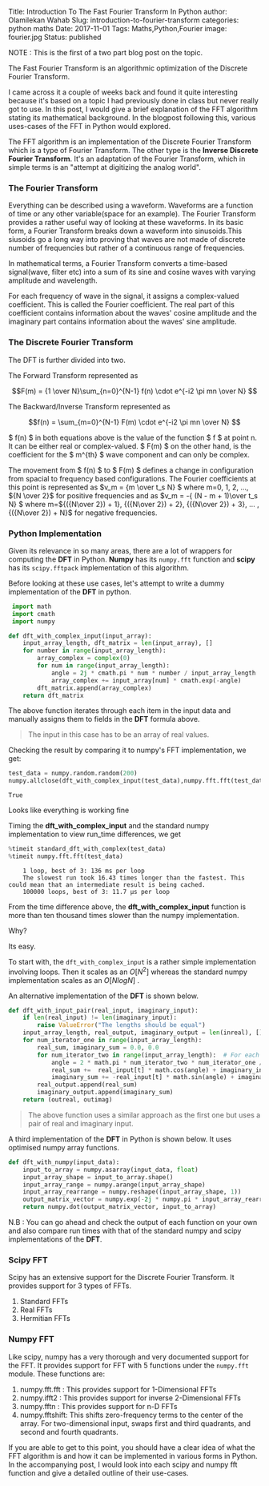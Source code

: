 Title: Introduction To The Fast Fourier Transform In Python
author: Olamilekan Wahab
Slug: introduction-to-fourier-transform
categories: python maths
Date: 2017-11-01
Tags: Maths,Python,Fourier
image: fourier.jpg 
Status: published

NOTE : This is the first of a two part blog post on the topic.

The Fast Fourier Transform is an algorithmic optimization of the Discrete Fourier Transform.

 I came across it a couple of weeks back and found it quite interesting because it's based on a topic I had previously done in class but never really got to use. In this post, I would give a brief explanation of the FFT algorithm stating its mathematical background. In the blogpost following this, various uses-cases of the FFT in Python would explored.


The FFT algorithm is an implementation of the Discrete Fourier Transform which is a type of Fourier Transform. The other type is the  __Inverse Discrete Fourier Transform__. It's an adaptation of the Fourier Transform, which in simple terms is an "attempt at digitizing the analog world".

### The Fourier Transform
Everything can be described using a waveform. Waveforms are a function of time or any other variable(space for an example). The Fourier Transform provides a rather useful way of looking at these waveforms. 
In its basic form, a Fourier Transform breaks down a waveform into sinusoids.This siusoids go a long way into proving that waves are not made of discrete number of frequencies but rather of a continuous range of frequencies. 

In mathematical terms, a Fourier Transform converts a time-based signal(wave, filter etc) into a sum of its sine and cosine waves with varying amplitude and wavelength.

For each frequency of wave in the signal, it assigns a complex-valued coefficient. This is called the Fourier coefficient.
The real part of this coefficient contains information about the waves' cosine amplitude and the imaginary part contains information about the waves' sine amplitude.


### The Discrete Fourier Transform
The DFT is further divided into two.


The Forward Transform represented as


$$F(m)  = {1 \over N}\sum_{n=0}^{N-1} f(n) \cdot e^{-i2 \pi mn \over N} $$  
      

The Backward/Inverse Transform represented as


$$f(n)  = \sum_{m=0}^{N-1} F(m) \cdot e^{-i2 \pi mn \over N} $$        


$ f(n) $ in both equations above is the value of the function $ f $ at point n. It can be either real or complex-valued.
$ F(m) $ on the other hand, is the coefficient for the $ m^{th} $ wave component and can only be complex. 


The movement from $ f(n) $ to $ F(m) $ defines a change in configuration from spacial to frequency based configurations. The Fourier coefficients at this point is represented as $v_m  = {m \over t_s N} $ where m=0, 1, 2, ..., ${N \over 2}$    for positive frequencies and as $v_m  = -{ (N - m + 1)\over t_s N} $ where m=${({N\over 2}) + 1}, {({N\over 2}) + 2}, {({N\over 2}) + 3}, ... , {({N\over 2})  + N}$ for negative frequencies.



### Python Implementation

Given its relevance in so many areas, there are a lot of wrappers for computing the __DFT__ in Python. __Numpy__ has its ```numpy.fft``` function and __scipy__ has its ```scipy.fftpack``` implementation of this algorithm. 

Before looking at these use cases, let's attempt to write a dummy implementation of the __DFT__ in python.

```python 
 import math 
 import cmath
 import numpy
```


```python
def dft_with_complex_input(input_array):
    input_array_length, dft_matrix = len(input_array), [] 
    for number in range(input_array_length):  
        array_complex = complex(0)
        for num in range(input_array_length):
            angle = 2j * cmath.pi * num * number / input_array_length 
            array_complex += input_array[num] * cmath.exp(-angle)
        dft_matrix.append(array_complex)
    return dft_matrix
```

The above function iterates through each item in the input data and manually assigns them to fields in the __DFT__ formula above. 

>The input in this case has to be an array of real values.

Checking the result by comparing it to numpy's FFT implementation, we get:

```python
test_data = numpy.random.random(200)
numpy.allclose(dft_with_complex_input(test_data),numpy.fft.fft(test_data))
```
    True

Looks like everything is working fine

Timing the __dft_with_complex_input__ and the standard numpy implementation to view run_time differences, we get

```python
%timeit standard_dft_with_complex(test_data)
%timeit numpy.fft.fft(test_data)
```

```
    1 loop, best of 3: 136 ms per loop
    The slowest run took 16.43 times longer than the fastest. This could mean that an intermediate result is being cached.
    100000 loops, best of 3: 11.7 µs per loop

```

From the time difference above, the **__dft_with_complex_input__** function is more than ten thousand times slower than the numpy implementation.

Why?

Its easy. 

To start with, the `dft_with_complex_input` is a rather simple implementation involving loops.
Then it scales as an $O[N^2]$ whereas the standard numpy implementation scales as an  $O[N log N]$ .



An alternative implementation of the __DFT__ is shown below.

```python
def dft_with_input_pair(real_input, imaginary_input):
    if len(real_input) != len(imaginary_input):
        raise ValueError("The lengths should be equal")
	input_array_length, real_output, imaginary_output = len(inreal), [], []
    for num_iterator_one in range(input_array_length):
        real_sum, imaginary_sum = 0.0, 0.0
		for num_iterator_two in range(input_array_length):  # For each input element
			angle = 2 * math.pi * num_iterator_two * num_iterator_one / input_array_length
			real_sum +=  real_input[t] * math.cos(angle) + imaginary_input[t] * math.sin(angle)
			imaginary_sum += -real_input[t] * math.sin(angle) + imaginary_input[t] * math.cos(angle)
		real_output.append(real_sum)
		imaginary_output.append(imaginary_sum)
	return (outreal, outimag)
```
>The above function uses a similar approach as the first one but uses a pair of real and imaginary input.


A third implementation of the __DFT__ in Python is shown below.
It uses optimised numpy array functions.

```python
def dft_with_numpy(input_data):
    input_to_array = numpy.asarray(input_data, float)
    input_array_shape = input_to_array.shape()
    input_array_range = numpy.arange(input_array_shape)
    input_array_rearrange = numpy.reshape((input_array_shape, 1))
    output_matrix_vector = numpy.exp(-2j * numpy.pi * input_array_rearrange * input_array_range / input_array_shape)
    return numpy.dot(output_matrix_vector, input_to_array)
```

N.B : You can go ahead and check the output of each function on your own and also compare run times with that of the standard numpy and scipy implementations of the __DFT__.


### Scipy FFT
Scipy has an extensive support for the  Discrete Fourier Transform. It provides support for 3 types of FFTs.

1. Standard FFTs
2. Real FFTs
3. Hermitian FFTs


### Numpy FFT
Like scipy, numpy has a very thorough and very documented support for the FFT. It provides support for FFT with 5 functions under the `numpy.fft` module. These functions are:

1. numpy.fft.fft : This provides support for 1-Dimensional FFTs
2. numpy.ifft2 : This provides support for inverse 2-Dimensional FFTs
3. numpy.fftn : This provides support for n-D FFTs
4. numpy.fftshift: This shifts zero-frequency terms to the center of the array. For two-dimensional input, swaps first and third quadrants, and second and fourth quadrants.


If you are able to get to this point, you should have a clear idea of what the FFT algorithm is and how it can be implemented in various forms in Python.
In the accompanying post, I would look into each scipy and numpy fft function and give a detailed outline of their use-cases.

